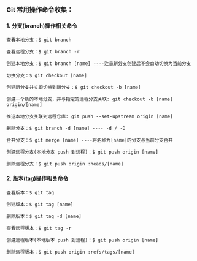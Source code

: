 ### Git 常用操作命令收集：

#### 1. 分支(branch)操作相关命令

    查看本地分支：$ git branch

    查看远程分支：$ git branch -r

    创建本地分支：$ git branch [name] ----注意新分支创建后不会自动切换为当前分支

    切换分支：$ git checkout [name]

    创建新分支并立即切换到新分支：$ git checkout -b [name]

    创建一个新的本地分支，并与指定的远程分支关联: git checkout -b [name] origin/[name]

    推送本地分支关联到远程仓库: git push --set-upstream origin [name]

    删除分支：$ git branch -d [name] ---- -d / -D

    合并分支：$ git merge [name] ----将名称为[name]的分支与当前分支合并

    创建远程分支(本地分支 push 到远程)：$ git push origin [name]

    删除远程分支：$ git push origin :heads/[name]

#### 2. 版本(tag)操作相关命令

    查看版本：$ git tag

    创建版本：$ git tag [name]

    删除版本：$ git tag -d [name]

    查看远程版本：$ git tag -r

    创建远程版本(本地版本 push 到远程)：$ git push origin [name]

    删除远程版本：$ git push origin :refs/tags/[name]
